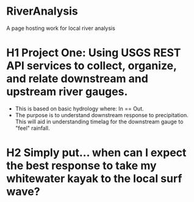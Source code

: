 # RiverAnalysis
A page hosting work for local river analysis

# H1 Project One: Using USGS REST API services to collect, organize, and relate downstream and upstream river gauges.
- This is based on basic hydrology where: In == Out.
- The purpose is to understand downstream response to precipitation. This will aid in understanding timelag for the downstream gauge to "feel" rainfall. 

# H2 Simply put... when can I expect the best response to take my whitewater kayak to the local surf wave?


